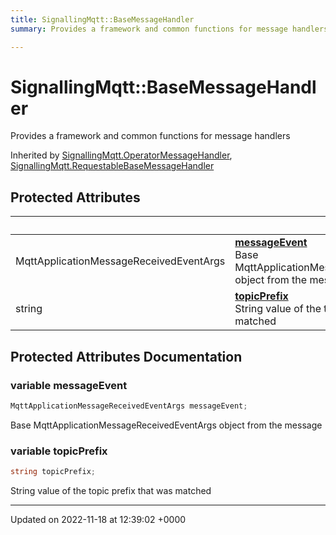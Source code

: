 ```yaml
---
title: SignallingMqtt::BaseMessageHandler
summary: Provides a framework and common functions for message handlers 

---
```


# SignallingMqtt::BaseMessageHandler



Provides a framework and common functions for message handlers 

Inherited by [SignallingMqtt.OperatorMessageHandler](/SignallingSystem-doc/vb/Classes/classSignallingMqtt_1_1OperatorMessageHandler/), [SignallingMqtt.RequestableBaseMessageHandler](/SignallingSystem-doc/vb/Classes/classSignallingMqtt_1_1RequestableBaseMessageHandler/)

## Protected Attributes

|                | Name           |
| -------------- | -------------- |
| MqttApplicationMessageReceivedEventArgs | **[messageEvent](/SignallingSystem-doc/vb/Classes/classSignallingMqtt_1_1BaseMessageHandler/#variable-messageevent)** <br>Base MqttApplicationMessageReceivedEventArgs object from the message  |
| string | **[topicPrefix](/SignallingSystem-doc/vb/Classes/classSignallingMqtt_1_1BaseMessageHandler/#variable-topicprefix)** <br>String value of the topic prefix that was matched  |

## Protected Attributes Documentation

### variable messageEvent

```csharp
MqttApplicationMessageReceivedEventArgs messageEvent;
```

Base MqttApplicationMessageReceivedEventArgs object from the message 

### variable topicPrefix

```csharp
string topicPrefix;
```

String value of the topic prefix that was matched 

-------------------------------

Updated on 2022-11-18 at 12:39:02 +0000